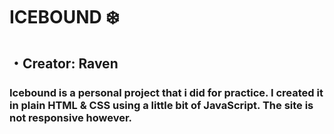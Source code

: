 # ICEBOUND ❄️
## ・Creator: Raven 

### Icebound is a personal project that i did for practice. I created it in plain HTML & CSS using a little bit of JavaScript. The site is not responsive however. 
